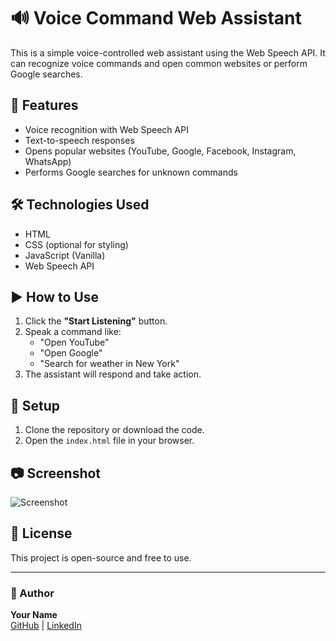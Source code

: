 # 🔊 Voice Command Web Assistant

This is a simple voice-controlled web assistant using the Web Speech API. It can recognize voice commands and open common websites or perform Google searches.

## 🚀 Features

- Voice recognition with Web Speech API
- Text-to-speech responses
- Opens popular websites (YouTube, Google, Facebook, Instagram, WhatsApp)
- Performs Google searches for unknown commands

## 🛠️ Technologies Used

- HTML
- CSS (optional for styling)
- JavaScript (Vanilla)
- Web Speech API

## ▶️ How to Use

1. Click the **"Start Listening"** button.
2. Speak a command like:
   - "Open YouTube"
   - "Open Google"
   - "Search for weather in New York"
3. The assistant will respond and take action.

## 📁 Setup

1. Clone the repository or download the code.
2. Open the `index.html` file in your browser.

## 📷 Screenshot

![Screenshot](screenshot.png) <!-- Add screenshot image to your repo if needed -->

## 📄 License

This project is open-source and free to use.

---

### 👤 Author

**Your Name**  
[GitHub](https://github.com/sanjana__07) | [LinkedIn]()
